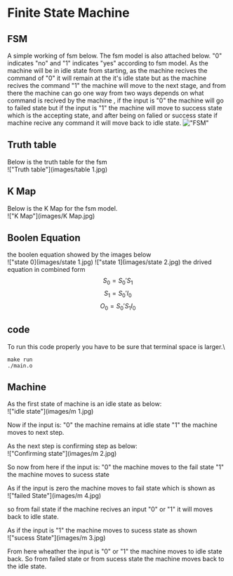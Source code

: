 # Finite State Machine
## FSM
A simple working of fsm below.
The fsm model is also attached below.
"0" indicates "no" and "1" indicates "yes" according to fsm model.
As the machine will be in idle state from starting, as the machine recives the command of "0" it will remain at the it's idle state but as the machine recives the command "1" the machine will move to the next stage, and from there the machine can go one way from two ways depends on what command is recived by the machine , if the input is "0" the machine will go to failed state but if the input is "1" the machine will move to success state which is the accepting state, and after being on falied or success state if machine recive any command it will move back to idle state.
!["FSM"](images/fsm.jpg)
## Truth table
Below is the truth table for the fsm\
!["Truth table"](images/table 1.jpg)
## K Map
Below is the K Map for the fsm model.\
!["K Map"](images/K Map.jpg)
## Boolen Equation
the boolen equation showed by the images below\
!["state 0](images/state 1.jpg)
!["state 1](images/state 2.jpg)
the drived equation in combined form 
$$S_0 = S_0'S_1$$
$$S_1 = S_0'I_0$$
$$O_0 = S_0'S_1I_0$$
## code 
To run this code properly you have to be sure that terminal space is larger.\
```
make run
./main.o
```
## Machine 
As the first state of machine is an idle state as below:\
!["idle state"](images/m 1.jpg)

Now if the input is:
"0" the machine remains at idle state
"1" the machine moves to next step.

As the next step is confirming step as below:\
!["Confirming state"](images/m 2.jpg)

So now from here if the input is:
"0" the machine moves to the fail state
"1" the machine moves to sucess state

As if the input is zero the machine moves to fail state which is shown as\
!["failed State"](images/m 4.jpg)

so from fail state if the machine recives an input "0" or "1" it will moves back to idle state.

As if the input is "1" the machine moves to sucess state as shown\
!["sucess State"](images/m 3.jpg)

From here wheather the input is "0" or "1" the machine moves to idle state back.
So from failed state or from sucess state the machine moves back to the idle state.
